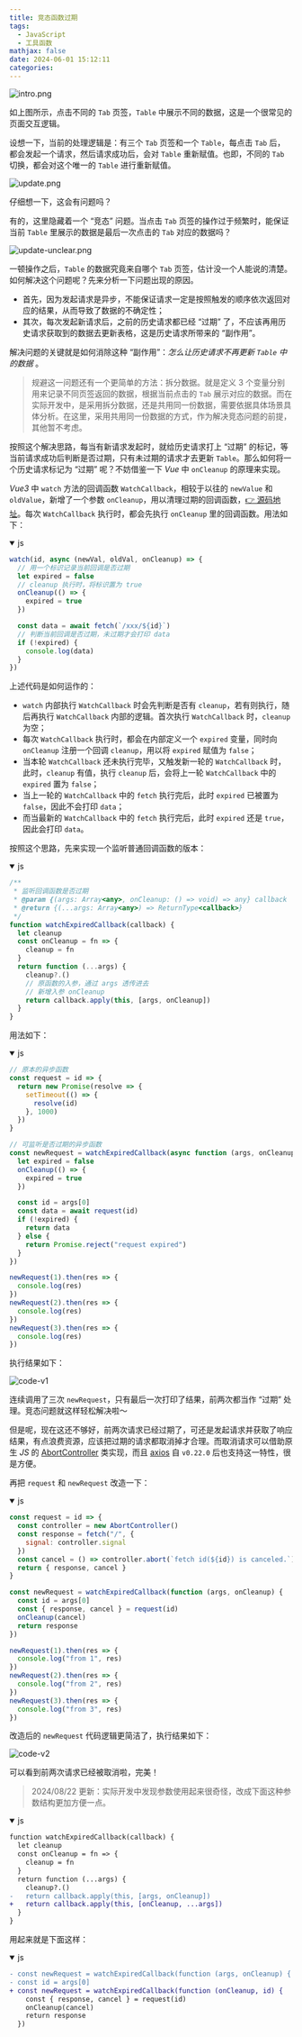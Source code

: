 ```yaml
---
title: 竞态函数过期
tags:
  - JavaScript
  - 工具函数
mathjax: false
date: 2024-06-01 15:12:11
categories:
---
```


![intro.png](intro.excalidraw.png)

如上图所示，点击不同的 `Tab` 页签，`Table` 中展示不同的数据，这是一个很常见的页面交互逻辑。

设想一下，当前的处理逻辑是：有三个 `Tab` 页签和一个 `Table`，每点击 `Tab` 后，都会发起一个请求，然后请求成功后，会对 `Table` 重新赋值。也即，不同的 `Tab` 切换，都会对这个唯一的 `Table` 进行重新赋值。

![update.png](update.excalidraw.png)

仔细想一下，这会有问题吗？

有的，这里隐藏着一个 “竞态” 问题。当点击 `Tab` 页签的操作过于频繁时，能保证当前 `Table` 里展示的数据是最后一次点击的 `Tab` 对应的数据吗？

![update-unclear.png](update-unclear.excalidraw.png)

一顿操作之后，`Table` 的数据究竟来自哪个 `Tab` 页签，估计没一个人能说的清楚。如何解决这个问题呢？先来分析一下问题出现的原因。

- 首先，因为发起请求是异步，不能保证请求一定是按照触发的顺序依次返回对应的结果，从而导致了数据的不确定性；
- 其次，每次发起新请求后，之前的历史请求都已经 “过期” 了，不应该再用历史请求获取到的数据去更新表格，这是历史请求所带来的 “副作用”。

解决问题的关键就是如何消除这种 “副作用”：_怎么让历史请求不再更新 `Table` 中的数据_ 。

> 规避这一问题还有一个更简单的方法：拆分数据。就是定义 3 个变量分别用来记录不同页签返回的数据，根据当前点击的 `Tab` 展示对应的数据。而在实际开发中，是采用拆分数据，还是共用同一份数据，需要依据具体场景具体分析。在这里，采用共用同一份数据的方式，作为解决竞态问题的前提，其他暂不考虑。

按照这个解决思路，每当有新请求发起时，就给历史请求打上 “过期” 的标记，等当前请求成功后判断是否过期，只有未过期的请求才去更新 `Table`。那么如何将一个历史请求标记为 “过期” 呢？不妨借鉴一下 _Vue_ 中 `onCleanup` 的原理来实现。

_Vue3_ 中 `watch` 方法的回调函数 `WatchCallback`，相较于以往的 `newValue` 和 `oldValue`，新增了一个参数 `onCleanup`，用以清理过期的回调函数，[👉 源码地址](https://github.com/vuejs/core/blob/cf8cd1d97ec1de139a68ba9adfb207625cd2fe2d/packages/runtime-core/src/apiWatch.ts#L358)。每次 `WatchCallback` 执行时，都会先执行 `onCleanup` 里的回调函数。用法如下：

<details open>
<summary>js</summary>

```js
watch(id, async (newVal, oldVal, onCleanup) => {
  // 用一个标识记录当前回调是否过期
  let expired = false
  // cleanup 执行时，将标识置为 true
  onCleanup(() => {
    expired = true
  })

  const data = await fetch(`/xxx/${id}`)
  // 判断当前回调是否过期，未过期才会打印 data
  if (!expired) {
    console.log(data)
  }
})
```

</details>

上述代码是如何运作的：

- `watch` 内部执行 `WatchCallback` 时会先判断是否有 `cleanup`，若有则执行，随后再执行 `WatchCallback` 内部的逻辑。首次执行 `WatchCallback` 时，`cleanup` 为空；
- 每次 `WatchCallback` 执行时，都会在内部定义一个 `expired` 变量，同时向 `onCleanup` 注册一个回调 `cleanup`，用以将 `expired` 赋值为 `false`；
- 当本轮 `WatchCallback` 还未执行完毕，又触发新一轮的 `WatchCallback` 时，此时，`cleanup` 有值，执行 `cleanup` 后，会将上一轮 `WatchCallback` 中的 `expired` 置为 `false`；
- 当上一轮的 `WatchCallback` 中的 `fetch` 执行完后，此时 `expired` 已被置为 `false`，因此不会打印 `data`；
- 而当最新的 `WatchCallback` 中的 `fetch` 执行完后，此时 `expired` 还是 `true`，因此会打印 `data`。

按照这个思路，先来实现一个监听普通回调函数的版本：

<details open>
<summary>js</summary>

```js
/**
 * 监听回调函数是否过期
 * @param {(args: Array<any>, onCleanup: () => void) => any} callback
 * @return {(...args: Array<any>) => ReturnType<callback>}
 */
function watchExpiredCallback(callback) {
  let cleanup
  const onCleanup = fn => {
    cleanup = fn
  }
  return function (...args) {
    cleanup?.()
    // 原函数的入参，通过 args 透传进去
    // 新增入参 onCleanup
    return callback.apply(this, [args, onCleanup])
  }
}
```

</details>

用法如下：

<details open>
<summary>js</summary>

```js
// 原本的异步函数
const request = id => {
  return new Promise(resolve => {
    setTimeout(() => {
      resolve(id)
    }, 1000)
  })
}

// 可监听是否过期的异步函数
const newRequest = watchExpiredCallback(async function (args, onCleanup) {
  let expired = false
  onCleanup(() => {
    expired = true
  })

  const id = args[0]
  const data = await request(id)
  if (!expired) {
    return data
  } else {
    return Promise.reject("request expired")
  }
})

newRequest(1).then(res => {
  console.log(res)
})
newRequest(2).then(res => {
  console.log(res)
})
newRequest(3).then(res => {
  console.log(res)
})
```

</details>

执行结果如下：

![code-v1](code-v1.png)

连续调用了三次 `newRequest`，只有最后一次打印了结果，前两次都当作 “过期” 处理。竞态问题就这样轻松解决啦～

但是呢，现在这还不够好，前两次请求已经过期了，可还是发起请求并获取了响应结果，有点浪费资源，应该把过期的请求都取消掉才合理。而取消请求可以借助原生 _JS_ 的 [AbortController](https://developer.mozilla.org/zh-CN/docs/Web/API/AbortController) 类实现，而且 [axios](https://github.com/axios/axios) 自 `v0.22.0` 后也支持这一特性，很是方便。

再把 `request` 和 `newRequest` 改造一下：

<details open>
<summary>js</summary>

```js
const request = id => {
  const controller = new AbortController()
  const response = fetch("/", {
    signal: controller.signal
  })
  const cancel = () => controller.abort(`fetch id(${id}) is canceled.`)
  return { response, cancel }
}

const newRequest = watchExpiredCallback(function (args, onCleanup) {
  const id = args[0]
  const { response, cancel } = request(id)
  onCleanup(cancel)
  return response
})

newRequest(1).then(res => {
  console.log("from 1", res)
})
newRequest(2).then(res => {
  console.log("from 2", res)
})
newRequest(3).then(res => {
  console.log("from 3", res)
})
```

</details>

改造后的 `newRequest` 代码逻辑更简洁了，执行结果如下：

![code-v2](code-v2.png)

可以看到前两次请求已经被取消啦，完美！

> 2024/08/22 更新：实际开发中发现参数使用起来很奇怪，改成下面这种参数结构更加方便一点。

<details open>
<summary>js</summary>

```diff
function watchExpiredCallback(callback) {
  let cleanup
  const onCleanup = fn => {
    cleanup = fn
  }
  return function (...args) {
    cleanup?.()
-   return callback.apply(this, [args, onCleanup])
+   return callback.apply(this, [onCleanup, ...args])
  }
}
```

</details>

用起来就是下面这样：

<details open>
<summary>js</summary>

```diff
- const newRequest = watchExpiredCallback(function (args, onCleanup) {
- const id = args[0]
+ const newRequest = watchExpiredCallback(function (onCleanup, id) {
    const { response, cancel } = request(id)
    onCleanup(cancel)
    return response
  })
```

</details>
